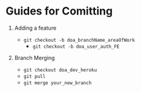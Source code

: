 # Guides for Comitting

1. Adding a feature
    - `git checkout -b doa_branchName_areaOfWork`
        - ``` git checkout -b doa_user_auth_FE ```

2. Branch Merging
    - `git checkout doa_dev_heroku`
    - `git pull`
    - `git merge your_new_branch`